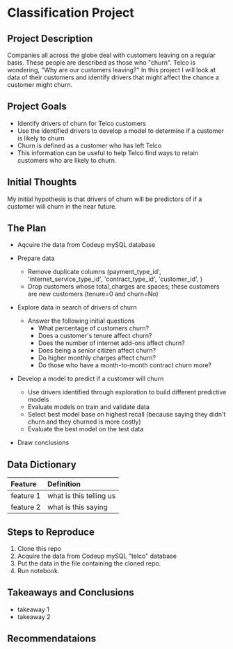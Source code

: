 # Classification Project

## Project Description
Companies all across the globe deal with customers leaving on a regular basis. These people are described as those who "churn". Telco is wondering, "Why are our customers leaving?" In this project I will look at data of their customers and identify drivers that might affect the chance a customer might churn.

## Project Goals
* Identify drivers of churn for Telco customers
* Use the identified drivers to develop a model to determine if a customer is likely to churn
* Churn is defined as a customer who has left Telco
* This information can be useful to help Telco find ways to retain customers who are likely to churn.

## Initial Thoughts

My initial hypothesis is that drivers of churn will be predictors of if a customer will churn in the near future.

## The Plan
* Aqcuire the data from Codeup mySQL database

* Prepare data
    * Remove duplicate columns (payment_type_id', 'internet_service_type_id', 'contract_type_id', 'customer_id', )
    * Drop customers whose total_charges are spaces; these customers are new customers (tenure=0 and churn=No)

* Explore data in search of drivers of churn
    * Answer the following initial questions
        * What percentage of customers churn?
        * Does a customer's tenure affect churn?
        * Does the number of internet add-ons affect churn?
        * Does being a senior citizen affect churn?
        * Do higher monthly charges affect churn?
        * Do those who have a month-to-month contract churn more?

* Develop a model to predict if a customer will churn
    * Use drivers identified through exploration to build different predictive models
    * Evaluate models on train and validate data
    * Select best model base on highest recall (because saying they didn't churn and they churned is more costly)
    * Evaluate the best model on the test data

* Draw conclusions

## Data Dictionary

| Feature | Definition |
|:--------|:-----------|
|feature 1| what is this telling us|
|feature 2| what is this saying|


## Steps to Reproduce
1. Clone this repo
2. Acquire the data from Codeup mySQL "telco" database
3. Put the data in the file containing the cloned repo.
4. Run notebook.

## Takeaways and Conclusions
* takeaway 1
* takeaway 2

## Recommendataions